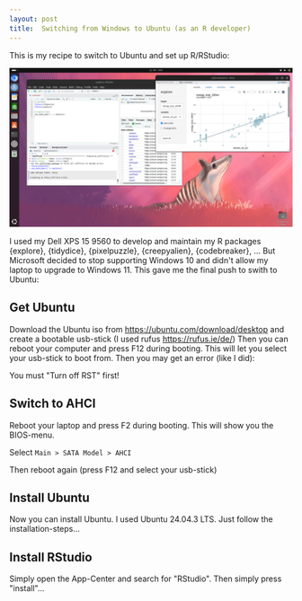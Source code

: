 ```yaml
---
layout: post
title:  Switching from Windows to Ubuntu (as an R developer)
---
```


This is my recipe to switch to Ubuntu and set up R/RStudio:

![Ubuntu running R/RStudio](../images/windows-ubuntu-ready.png)

I used my Dell XPS 15 9560 to develop and maintain my R packages {explore}, {tidydice}, {pixelpuzzle}, {creepyalien}, {codebreaker}, ... 
But Microsoft decided to stop supporting Windows 10 and didn't allow my laptop to upgrade to Windows 11. This gave me the final push to swith to Ubuntu: 

## Get Ubuntu

Download the Ubuntu iso from https://ubuntu.com/download/desktop and create a bootable usb-stick (I used rufus https://rufus.ie/de/)
Then you can reboot your computer and press F12 during booting. This will let you select your usb-stick to boot from. Then you may get an error (like I did):

You must "Turn off RST" first!

## Switch to AHCI

Reboot your laptop and press F2 during booting. This will show you the BIOS-menu.

Select ```Main > SATA Model > AHCI```

Then reboot again (press F12 and select your usb-stick)

## Install Ubuntu

Now you can install Ubuntu. I used Ubuntu 24.04.3 LTS. Just follow the installation-steps...

## Install RStudio

Simply open the App-Center and search for "RStudio". Then simply press "install"...



